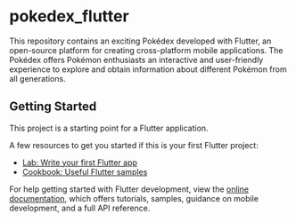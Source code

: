 # pokedex_flutter

This repository contains an exciting Pokédex developed with Flutter, an open-source platform for creating cross-platform mobile applications. The Pokédex offers Pokémon enthusiasts an interactive and user-friendly experience to explore and obtain information about different Pokémon from all generations.

## Getting Started

This project is a starting point for a Flutter application.

A few resources to get you started if this is your first Flutter project:

- [Lab: Write your first Flutter app](https://docs.flutter.dev/get-started/codelab)
- [Cookbook: Useful Flutter samples](https://docs.flutter.dev/cookbook)

For help getting started with Flutter development, view the
[online documentation](https://docs.flutter.dev/), which offers tutorials,
samples, guidance on mobile development, and a full API reference.
